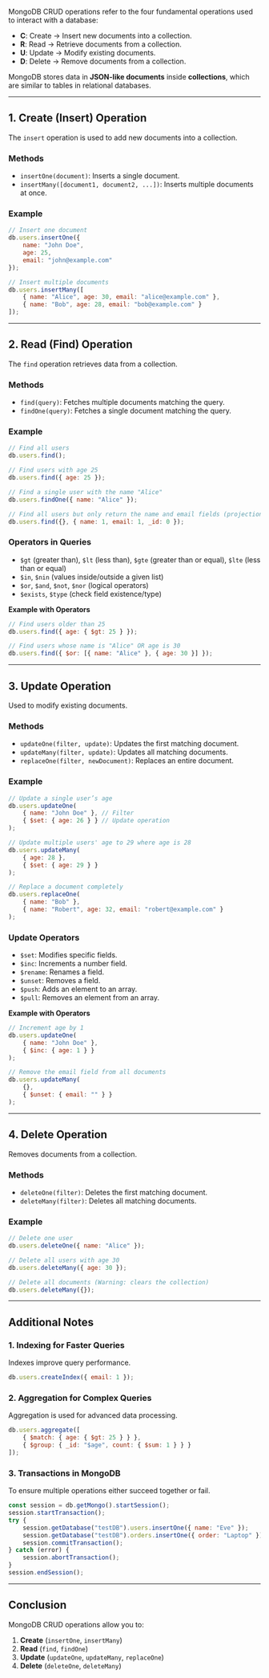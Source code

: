 MongoDB CRUD operations refer to the four fundamental operations used to interact with a database:  

- **C**: Create → Insert new documents into a collection.  
- **R**: Read → Retrieve documents from a collection.  
- **U**: Update → Modify existing documents.  
- **D**: Delete → Remove documents from a collection.  

MongoDB stores data in **JSON-like documents** inside **collections**, which are similar to tables in relational databases.

---

## **1. Create (Insert) Operation**
The `insert` operation is used to add new documents into a collection.  

### **Methods**  
- `insertOne(document)`: Inserts a single document.  
- `insertMany([document1, document2, ...])`: Inserts multiple documents at once.

### **Example**
```javascript
// Insert one document
db.users.insertOne({
    name: "John Doe",
    age: 25,
    email: "john@example.com"
});

// Insert multiple documents
db.users.insertMany([
    { name: "Alice", age: 30, email: "alice@example.com" },
    { name: "Bob", age: 28, email: "bob@example.com" }
]);
```

---

## **2. Read (Find) Operation**
The `find` operation retrieves data from a collection.

### **Methods**
- `find(query)`: Fetches multiple documents matching the query.
- `findOne(query)`: Fetches a single document matching the query.

### **Example**
```javascript
// Find all users
db.users.find();

// Find users with age 25
db.users.find({ age: 25 });

// Find a single user with the name "Alice"
db.users.findOne({ name: "Alice" });

// Find all users but only return the name and email fields (projection)
db.users.find({}, { name: 1, email: 1, _id: 0 });
```

### **Operators in Queries**
- `$gt` (greater than), `$lt` (less than), `$gte` (greater than or equal), `$lte` (less than or equal)
- `$in`, `$nin` (values inside/outside a given list)
- `$or`, `$and`, `$not`, `$nor` (logical operators)
- `$exists`, `$type` (check field existence/type)

**Example with Operators**
```javascript
// Find users older than 25
db.users.find({ age: { $gt: 25 } });

// Find users whose name is "Alice" OR age is 30
db.users.find({ $or: [{ name: "Alice" }, { age: 30 }] });
```

---

## **3. Update Operation**
Used to modify existing documents.

### **Methods**
- `updateOne(filter, update)`: Updates the first matching document.
- `updateMany(filter, update)`: Updates all matching documents.
- `replaceOne(filter, newDocument)`: Replaces an entire document.

### **Example**
```javascript
// Update a single user’s age
db.users.updateOne(
    { name: "John Doe" }, // Filter
    { $set: { age: 26 } } // Update operation
);

// Update multiple users' age to 29 where age is 28
db.users.updateMany(
    { age: 28 },
    { $set: { age: 29 } }
);

// Replace a document completely
db.users.replaceOne(
    { name: "Bob" },
    { name: "Robert", age: 32, email: "robert@example.com" }
);
```

### **Update Operators**
- `$set`: Modifies specific fields.
- `$inc`: Increments a number field.
- `$rename`: Renames a field.
- `$unset`: Removes a field.
- `$push`: Adds an element to an array.
- `$pull`: Removes an element from an array.

**Example with Operators**
```javascript
// Increment age by 1
db.users.updateOne(
    { name: "John Doe" },
    { $inc: { age: 1 } }
);

// Remove the email field from all documents
db.users.updateMany(
    {},
    { $unset: { email: "" } }
);
```

---

## **4. Delete Operation**
Removes documents from a collection.

### **Methods**
- `deleteOne(filter)`: Deletes the first matching document.
- `deleteMany(filter)`: Deletes all matching documents.

### **Example**
```javascript
// Delete one user
db.users.deleteOne({ name: "Alice" });

// Delete all users with age 30
db.users.deleteMany({ age: 30 });

// Delete all documents (Warning: clears the collection)
db.users.deleteMany({});
```

---

## **Additional Notes**
### **1. Indexing for Faster Queries**
Indexes improve query performance.
```javascript
db.users.createIndex({ email: 1 });
```

### **2. Aggregation for Complex Queries**
Aggregation is used for advanced data processing.
```javascript
db.users.aggregate([
    { $match: { age: { $gt: 25 } } },
    { $group: { _id: "$age", count: { $sum: 1 } } }
]);
```

### **3. Transactions in MongoDB**
To ensure multiple operations either succeed together or fail.
```javascript
const session = db.getMongo().startSession();
session.startTransaction();
try {
    session.getDatabase("testDB").users.insertOne({ name: "Eve" });
    session.getDatabase("testDB").orders.insertOne({ order: "Laptop" });
    session.commitTransaction();
} catch (error) {
    session.abortTransaction();
}
session.endSession();
```

---

## **Conclusion**
MongoDB CRUD operations allow you to:
1. **Create** (`insertOne`, `insertMany`)
2. **Read** (`find`, `findOne`)
3. **Update** (`updateOne`, `updateMany`, `replaceOne`)
4. **Delete** (`deleteOne`, `deleteMany`)
